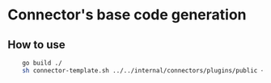 # Connector's base code generation

## How to use

```sh
    go build ./
    sh connector-template.sh ../../internal/connectors/plugins/public <your_connector_name>
```